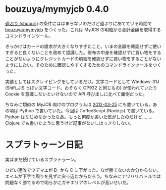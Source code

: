 # bouzuya/mymyjcb 0.4.0

[週ぶり (shuburi)][shuburi] の条件にははまらないのだけど週ぶりにあてている時間で [bouzuya/mymyjcb][] をつくった。これは MyJCB の明細から合計金額を取得するコマンドラインツール。

きっかけはカードの請求が大きくなりすぎたこと。いまの金額を確認せずに使いすぎると良くないことを改めて認識した。財布の中身を確認せずに買い物をすることがないようにクレジットカードの明細を確認せずに買い物をすることがないようにしたい。そのために確認しやすくするためのコマンドラインツールをつくった。

実装としてはスクレイピングをしているだけ。文字コードとして Windows-31J (Shift_JIS っぽい文字コード。おそらく CP932 と同じもの) が使われていたり Cookie を意識しないといけないので API 呼び出しに比べて面倒だった。

ちなみに類似の MyJCB 向けのプログラムは [2012-03-25][] にも書いている。あの頃は Python で書いていた。今回は CoffeeScript (Node.js) で書いている。Python はなじめなかったなあ。もっと何度か書いた気がしたのだけど……。Clojure でも書いたように思うけど記事がないしはっきりしない。

# スプラトゥーン日記

実はまだ続けているスプラトゥーン。

ひどい連敗でウデマエが B- から C に下がった。なぜ勝てないのか分からない。エイムが下手で周りを見ずに突っ込むからだろう。ちなみにナワバリバトルでは問題なく勝てるので明らかにガチエリアのレベルが高いせいだ。

[shuburi]: http://shuburi.org
[bouzuya/mymyjcb]: https://github.com/bouzuya/mymyjcb
[2012-03-25]: https://blog.bouzuya.net/2012/03/25/
